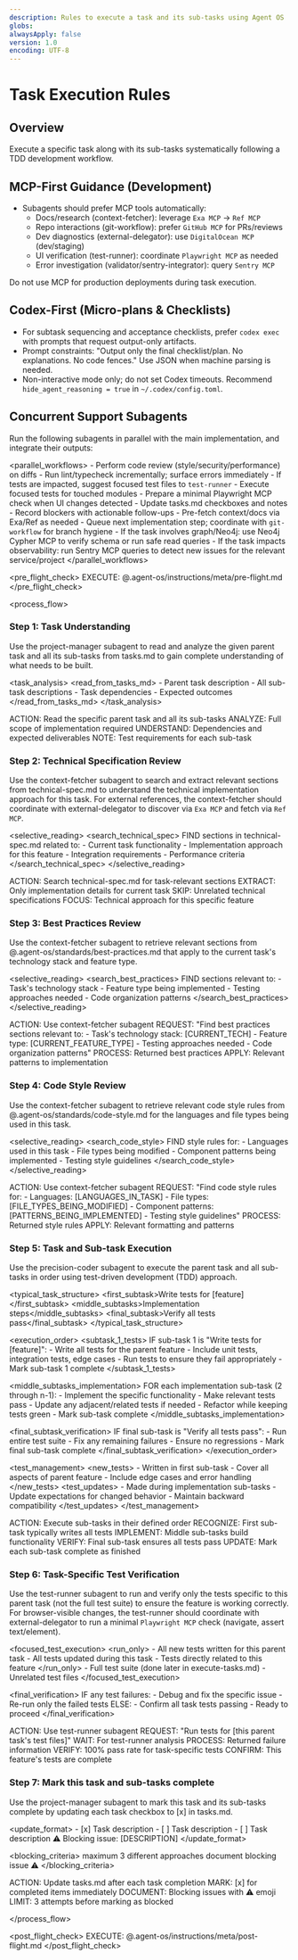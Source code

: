 ```yaml
---
description: Rules to execute a task and its sub-tasks using Agent OS
globs:
alwaysApply: false
version: 1.0
encoding: UTF-8
---
```


# Task Execution Rules

## Overview

Execute a specific task along with its sub-tasks systematically following a TDD development workflow.

## MCP-First Guidance (Development)
- Subagents should prefer MCP tools automatically:
  - Docs/research (context-fetcher): leverage `Exa MCP` → `Ref MCP`
  - Repo interactions (git-workflow): prefer `GitHub MCP` for PRs/reviews
  - Dev diagnostics (external-delegator): use `DigitalOcean MCP` (dev/staging)
  - UI verification (test-runner): coordinate `Playwright MCP` as needed
  - Error investigation (validator/sentry-integrator): query `Sentry MCP`

Do not use MCP for production deployments during task execution.

## Codex-First (Micro‑plans & Checklists)
- For subtask sequencing and acceptance checklists, prefer `codex exec` with prompts that request output-only artifacts.
- Prompt constraints: "Output only the final checklist/plan. No explanations. No code fences." Use JSON when machine parsing is needed.
- Non-interactive mode only; do not set Codex timeouts. Recommend `hide_agent_reasoning = true` in `~/.codex/config.toml`.

## Concurrent Support Subagents
Run the following subagents in parallel with the main implementation, and integrate their outputs:

<parallel_workflows>
  <agent name="validator" triggers="on-edit,on-save">
    - Perform code review (style/security/performance) on diffs
    - Run lint/typecheck incrementally; surface errors immediately
    - If tests are impacted, suggest focused test files to `test-runner`
  </agent>
  <agent name="test-runner" triggers="on-request">
    - Execute focused tests for touched modules
    - Prepare a minimal Playwright MCP check when UI changes detected
  </agent>
  <agent name="project-manager" triggers="on-subtask-complete">
    - Update tasks.md checkboxes and notes
    - Record blockers with actionable follow-ups
  </agent>
  <agent name="orchestrator" triggers="continuous">
    - Pre-fetch context/docs via Exa/Ref as needed
    - Queue next implementation step; coordinate with `git-workflow` for branch hygiene
  </agent>
  <agent name="external-delegator" triggers="conditional">
    - If the task involves graph/Neo4j: use Neo4j Cypher MCP to verify schema or run safe read queries
  </agent>
  <agent name="sentry-integrator" triggers="conditional">
    - If the task impacts observability: run Sentry MCP queries to detect new issues for the relevant service/project
  </agent>
</parallel_workflows>

<pre_flight_check>
  EXECUTE: @.agent-os/instructions/meta/pre-flight.md
</pre_flight_check>


<process_flow>

<step number="1" subagent="project-manager" name="task_understanding">

### Step 1: Task Understanding

Use the project-manager subagent to read and analyze the given parent task and all its sub-tasks from tasks.md to gain complete understanding of what needs to be built.

<task_analysis>
  <read_from_tasks_md>
    - Parent task description
    - All sub-task descriptions
    - Task dependencies
    - Expected outcomes
  </read_from_tasks_md>
</task_analysis>

<instructions>
  ACTION: Read the specific parent task and all its sub-tasks
  ANALYZE: Full scope of implementation required
  UNDERSTAND: Dependencies and expected deliverables
  NOTE: Test requirements for each sub-task
</instructions>

</step>

<step number="2" subagent="context-fetcher" name="technical_spec_review">

### Step 2: Technical Specification Review

Use the context-fetcher subagent to search and extract relevant sections from technical-spec.md to understand the technical implementation approach for this task. For external references, the context-fetcher should coordinate with external-delegator to discover via `Exa MCP` and fetch via `Ref MCP`.

<selective_reading>
  <search_technical_spec>
    FIND sections in technical-spec.md related to:
    - Current task functionality
    - Implementation approach for this feature
    - Integration requirements
    - Performance criteria
  </search_technical_spec>
</selective_reading>

<instructions>
  ACTION: Search technical-spec.md for task-relevant sections
  EXTRACT: Only implementation details for current task
  SKIP: Unrelated technical specifications
  FOCUS: Technical approach for this specific feature
</instructions>

</step>

<step number="3" subagent="context-fetcher" name="best_practices_review">

### Step 3: Best Practices Review

Use the context-fetcher subagent to retrieve relevant sections from @.agent-os/standards/best-practices.md that apply to the current task's technology stack and feature type.

<selective_reading>
  <search_best_practices>
    FIND sections relevant to:
    - Task's technology stack
    - Feature type being implemented
    - Testing approaches needed
    - Code organization patterns
  </search_best_practices>
</selective_reading>

<instructions>
  ACTION: Use context-fetcher subagent
  REQUEST: "Find best practices sections relevant to:
            - Task's technology stack: [CURRENT_TECH]
            - Feature type: [CURRENT_FEATURE_TYPE]
            - Testing approaches needed
            - Code organization patterns"
  PROCESS: Returned best practices
  APPLY: Relevant patterns to implementation
</instructions>

</step>

<step number="4" subagent="context-fetcher" name="code_style_review">

### Step 4: Code Style Review

Use the context-fetcher subagent to retrieve relevant code style rules from @.agent-os/standards/code-style.md for the languages and file types being used in this task.

<selective_reading>
  <search_code_style>
    FIND style rules for:
    - Languages used in this task
    - File types being modified
    - Component patterns being implemented
    - Testing style guidelines
  </search_code_style>
</selective_reading>

<instructions>
  ACTION: Use context-fetcher subagent
  REQUEST: "Find code style rules for:
            - Languages: [LANGUAGES_IN_TASK]
            - File types: [FILE_TYPES_BEING_MODIFIED]
            - Component patterns: [PATTERNS_BEING_IMPLEMENTED]
            - Testing style guidelines"
  PROCESS: Returned style rules
  APPLY: Relevant formatting and patterns
</instructions>

</step>

<step number="5" subagent="precision-coder" name="task_execution">

### Step 5: Task and Sub-task Execution

Use the precision-coder subagent to execute the parent task and all sub-tasks in order using test-driven development (TDD) approach.

<typical_task_structure>
  <first_subtask>Write tests for [feature]</first_subtask>
  <middle_subtasks>Implementation steps</middle_subtasks>
  <final_subtask>Verify all tests pass</final_subtask>
</typical_task_structure>

<execution_order>
  <subtask_1_tests>
    IF sub-task 1 is "Write tests for [feature]":
      - Write all tests for the parent feature
      - Include unit tests, integration tests, edge cases
      - Run tests to ensure they fail appropriately
      - Mark sub-task 1 complete
  </subtask_1_tests>

  <middle_subtasks_implementation>
    FOR each implementation sub-task (2 through n-1):
      - Implement the specific functionality
      - Make relevant tests pass
      - Update any adjacent/related tests if needed
      - Refactor while keeping tests green
      - Mark sub-task complete
  </middle_subtasks_implementation>

  <final_subtask_verification>
    IF final sub-task is "Verify all tests pass":
      - Run entire test suite
      - Fix any remaining failures
      - Ensure no regressions
      - Mark final sub-task complete
  </final_subtask_verification>
</execution_order>

<test_management>
  <new_tests>
    - Written in first sub-task
    - Cover all aspects of parent feature
    - Include edge cases and error handling
  </new_tests>
  <test_updates>
    - Made during implementation sub-tasks
    - Update expectations for changed behavior
    - Maintain backward compatibility
  </test_updates>
</test_management>

<instructions>
  ACTION: Execute sub-tasks in their defined order
  RECOGNIZE: First sub-task typically writes all tests
  IMPLEMENT: Middle sub-tasks build functionality
  VERIFY: Final sub-task ensures all tests pass
  UPDATE: Mark each sub-task complete as finished
</instructions>

</step>

<step number="6" subagent="test-runner" name="task_test_verification">

### Step 6: Task-Specific Test Verification

Use the test-runner subagent to run and verify only the tests specific to this parent task (not the full test suite) to ensure the feature is working correctly. For browser-visible changes, the test-runner should coordinate with external-delegator to run a minimal `Playwright MCP` check (navigate, assert text/element).

<focused_test_execution>
  <run_only>
    - All new tests written for this parent task
    - All tests updated during this task
    - Tests directly related to this feature
  </run_only>
  <skip>
    - Full test suite (done later in execute-tasks.md)
    - Unrelated test files
  </skip>
</focused_test_execution>

<final_verification>
  IF any test failures:
    - Debug and fix the specific issue
    - Re-run only the failed tests
  ELSE:
    - Confirm all task tests passing
    - Ready to proceed
</final_verification>

<instructions>
  ACTION: Use test-runner subagent
  REQUEST: "Run tests for [this parent task's test files]"
  WAIT: For test-runner analysis
  PROCESS: Returned failure information
  VERIFY: 100% pass rate for task-specific tests
  CONFIRM: This feature's tests are complete
</instructions>

</step>

<step number="7" subagent="project-manager" name="task_status_updates">

### Step 7: Mark this task and sub-tasks complete

Use the project-manager subagent to mark this task and its sub-tasks complete by updating each task checkbox to [x] in tasks.md.

<update_format>
  <completed>- [x] Task description</completed>
  <incomplete>- [ ] Task description</incomplete>
  <blocked>
    - [ ] Task description
    ⚠️ Blocking issue: [DESCRIPTION]
  </blocked>
</update_format>

<blocking_criteria>
  <attempts>maximum 3 different approaches</attempts>
  <action>document blocking issue</action>
  <emoji>⚠️</emoji>
</blocking_criteria>

<instructions>
  ACTION: Update tasks.md after each task completion
  MARK: [x] for completed items immediately
  DOCUMENT: Blocking issues with ⚠️ emoji
  LIMIT: 3 attempts before marking as blocked
</instructions>

</step>

</process_flow>

<post_flight_check>
  EXECUTE: @.agent-os/instructions/meta/post-flight.md
</post_flight_check>
